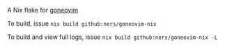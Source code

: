 A Nix flake for [goneovim](https://github.com/akiyosi/goneovim)

To build, issue `nix build github:ners/goneovim-nix`

To build and view full logs, issue `nix build github:ners/goneovim-nix -L`
